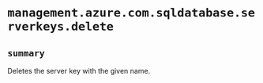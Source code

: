 # `management.azure.com.sqldatabase.serverkeys.delete`

## `summary`
Deletes the server key with the given name.


